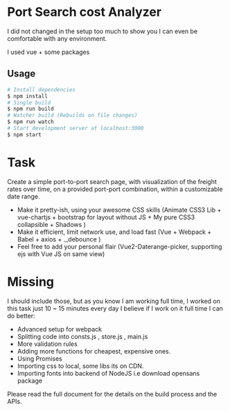 # Port Search cost Analyzer

I did not changed in the setup too much to show you I can even be comfortable with any environment.

I used vue + some packages



## Usage

```sh
# Install dependencies
$ npm install
# Single build
$ npm run build
# Watcher build (Rebuilds on file changes)
$ npm run watch
# Start development server at localhost:3000
$ npm start
```

# Task
Create a simple port-to-port search page, with visualization of the freight rates over time, on a provided port-port
combination, within a customizable date range.

* Make it pretty-ish, using your awesome CSS skills (Animate CSS3 Lib + vue-chartjs + bootstrap for layout without JS + My pure CSS3 collapsible + Shadows )
* Make it efficient, limit network use, and load fast (Vue + Webpack + Babel + axios + ._debounce )
* Feel free to add your personal flair (Vue2-Daterange-picker, supporting ejs with Vue JS on same view)



# Missing
I should include those, but as you know I am working full time, I worked on this task just 10 ~ 15 minutes every day
I believe if I work on it full time I can do better:

* Advanced setup for webpack
* Splitting code into consts.js , store.js , main.js 
* More validation rules
* Adding more functions for cheapest, expensive ones. 
* Using Promises
* Importing css to local, some libs its on CDN.
* Importing fonts into backend of NodeJS i.e download opensans package 



Please read the full document for the details on the build process and the APIs. 


